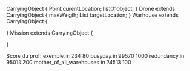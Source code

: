 CarryingObject {
  Point curentLocation;
  listOfObject;
}
Drone extends CarryingObject {
  maxWeigth;
  List<Point> targetLocation;
}
Warhouse extends CarryingObject {

}
Mission extends CarryingObject {

}

Score du prof:
exemple.in 234 80
busyday.in 99570 1000
redundancy.in 95013 200
mother_of_all_warehouses.in 74513 100
